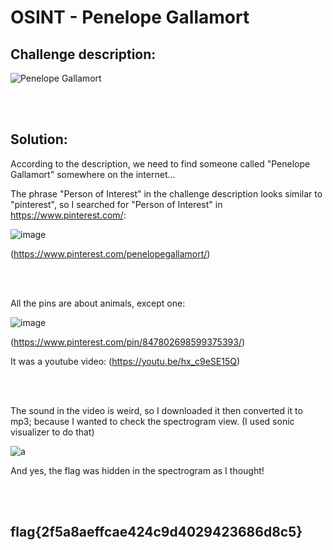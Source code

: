 # OSINT - Penelope Gallamort

## Challenge description:

![Penelope Gallamort](https://user-images.githubusercontent.com/70543460/102498062-296f0580-4082-11eb-96f5-e4d61c85250f.png)

<br/><br/>

## Solution:

According to the description, we need to find someone called "Penelope Gallamort" somewhere on the internet...

The phrase "Person of Interest" in the challenge description looks similar to "pinterest", so I searched for "Person of Interest" in https://www.pinterest.com/:

![image](https://user-images.githubusercontent.com/70543460/102499433-d6964d80-4083-11eb-927b-6fe6534c0c0e.png)

(https://www.pinterest.com/penelopegallamort/)

<br/><br/>

All the pins are about animals, except one:

![image](https://user-images.githubusercontent.com/70543460/102499765-3ee52f00-4084-11eb-888f-165cf331ffad.png)

(https://www.pinterest.com/pin/847802698599375393/)

It was a youtube video: (https://youtu.be/hx_c9eSE15Q)

<br/><br/>

The sound in the video is weird, so I downloaded it then converted it to mp3; because I wanted to check the spectrogram view. (I used sonic visualizer to do that)

![a](https://user-images.githubusercontent.com/70543460/102501947-adc38780-4086-11eb-8176-ada228927ef5.png)

And yes, the flag was hidden in the spectrogram as I thought!

<br/><br/>

## flag{2f5a8aeffcae424c9d4029423686d8c5}
